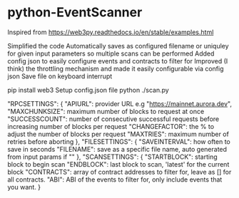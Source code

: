 # python-EventScanner

Inspired from https://web3py.readthedocs.io/en/stable/examples.html

Simplified the code
Automatically saves as configured filename or uniquley for given input parameters so multiple scans can be performed
Added config json to easily configure events and contracts to filter for
Improved (I think) the throttling mechanism and made it easily configurable via config json
Save file on keyboard interrupt

pip install web3
Setup config.json file
python ./scan.py

"RPCSETTINGS": {
"APIURL": provider URL e.g "https://mainnet.aurora.dev",
"MAXCHUNKSIZE": maximum number of blocks to request at once
"SUCCESSCOUNT": number of consecutive successful requests before increasing number of blocks per request
"CHANGEFACTOR": the % to adjust the number of blocks per request
"MAXTRIES": maximum number of retries before aborting
},
"FILESETTINGS": {
"SAVEINTERVAL": how often to save in seconds
"FILENAME": save as a specific file name, auto generated from input params if ""
},
"SCANSETTINGS": {
"STARTBLOCK": starting block to begin scan
"ENDBLOCK": last block to scan, 'latest' for the current block
"CONTRACTS": array of contract addresses to filter for, leave as [] for all contracts.
"ABI": ABI of the events to filter for, only include events that you want.
}
